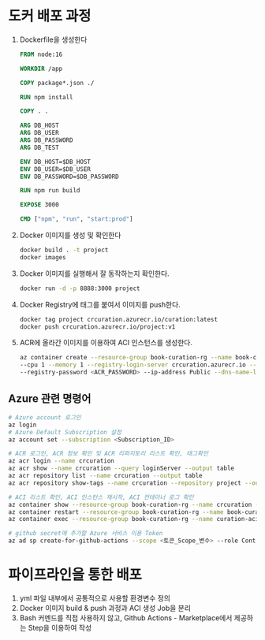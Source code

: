 # 도커 배포 과정
1. Dockerfile을 생성한다
    ```dockerfile
    FROM node:16

    WORKDIR /app

    COPY package*.json ./

    RUN npm install

    COPY . .

    ARG DB_HOST
    ARG DB_USER
    ARG DB_PASSWORD
    ARG DB_TEST

    ENV DB_HOST=$DB_HOST
    ENV DB_USER=$DB_USER
    ENV DB_PASSWORD=$DB_PASSWORD

    RUN npm run build

    EXPOSE 3000

    CMD ["npm", "run", "start:prod"]
    ```
1. Docker 이미지를 생성 및 확인한다
    ```bash
    docker build . -t project
    docker images
    ```
1. Docker 이미지를 실행해서 잘 동작하는지 확인한다. 
    ```bash
    docker run -d -p 8888:3000 project
    ```
1. Docker Registry에 태그를 붙여서 이미지를 push한다. 
    ```bash
    docker tag project crcuration.azurecr.io/curation:latest
    docker push crcuration.azurecr.io/project:v1
    ```
1. ACR에 올라간 이미지를 이용하여 ACI 인스턴스를 생성한다.
    ```bash
    az container create --resource-group book-curation-rg --name book-curation-aci --image crcuration.azurecr.io/curation:latest\
    --cpu 1 --memory 1 --registry-login-server crcuration.azurecr.io --registry-username crcuration\
    --registry-password <ACR_PASSWORD> --ip-address Public --dns-name-label book-curation-container --ports 3000
    ```

## Azure 관련 명령어
```bash
# Azure account 로그인
az login
# Azure Default Subscription 설정
az account set --subscription <Subscription_ID>

# ACR 로그인, ACR 정보 확인 및 ACR 리파지토리 리스트 확인, 태그확인
az acr login --name crcuration
az acr show --name crcuration --query loginServer --output table
az acr repository list --name crcuration --output table
az acr repository show-tags --name crcuration --repository project --output table

# ACI 리스트 확인, ACI 인스턴스 재시작, ACI 컨테이너 로그 확인 
az container show --resource-group book-curation-rg --name crcuration --query instanceView.state
az container restart --resource-group book-curation-rg --name book-curation-aci
az container exec --resource-group book-curation-rg --name curation-aci --exec-command "/bin/bash"

# github secret에 추가할 Azure 서비스 이용 Token 
az ad sp create-for-github-actions --scope <토큰_Scope_변수> --role Contributor --sdk-auth
```

# 파이프라인을 통한 배포
1. yml 파일 내부에서 공통적으로 사용할 환경변수 정의
1. Docker 이미지 build & push 과정과 ACI 생성 Job을 분리
1. Bash 커멘드를 직접 사용하지 않고, Github Actions - Marketplace에서 제공하는 Step을 이용하여 작성

